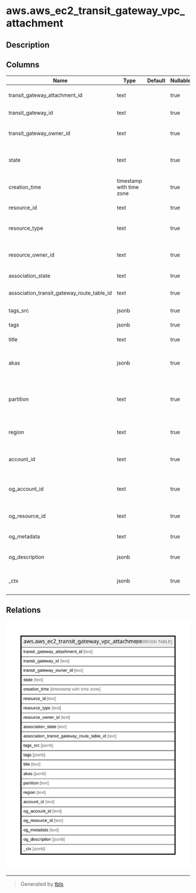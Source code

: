 # aws.aws_ec2_transit_gateway_vpc_attachment

## Description

## Columns

| Name | Type | Default | Nullable | Children | Parents | Comment |
| ---- | ---- | ------- | -------- | -------- | ------- | ------- |
| transit_gateway_attachment_id | text |  | true |  |  | The ID of the transit gateway attachment. |
| transit_gateway_id | text |  | true |  |  | The ID of the transit gateway. |
| transit_gateway_owner_id | text |  | true |  |  | The ID of the AWS account that owns the transit gateway. |
| state | text |  | true |  |  | The attachment state of the transit gateway attachment. |
| creation_time | timestamp with time zone |  | true |  |  | The creation time of the transit gateway attachment. |
| resource_id | text |  | true |  |  | The ID of the resource. |
| resource_type | text |  | true |  |  | The resource type of the transit gateway attachment. |
| resource_owner_id | text |  | true |  |  | The ID of the AWS account that owns the resource. |
| association_state | text |  | true |  |  | The state of the association. |
| association_transit_gateway_route_table_id | text |  | true |  |  | The ID of the route table for the transit gateway. |
| tags_src | jsonb |  | true |  |  | A list of tags assigned. |
| tags | jsonb |  | true |  |  | A map of tags for the resource. |
| title | text |  | true |  |  | Title of the resource. |
| akas | jsonb |  | true |  |  | Array of globally unique identifier strings (also known as) for the resource. |
| partition | text |  | true |  |  | The AWS partition in which the resource is located (aws, aws-cn, or aws-us-gov). |
| region | text |  | true |  |  | The AWS Region in which the resource is located. |
| account_id | text |  | true |  |  | The AWS Account ID in which the resource is located. |
| og_account_id | text |  | true |  |  | The Platform Account ID in which the resource is located. |
| og_resource_id | text |  | true |  |  | The unique ID of the resource in opengovernance. |
| og_metadata | text |  | true |  |  | Platform Metadata of the AWS resource. |
| og_description | jsonb |  | true |  |  | The full model description of the resource |
| _ctx | jsonb |  | true |  |  | Steampipe context in JSON form, e.g. connection_name. |

## Relations

![er](aws.aws_ec2_transit_gateway_vpc_attachment.svg)

---

> Generated by [tbls](https://github.com/k1LoW/tbls)
